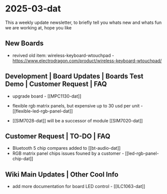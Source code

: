 
# 2025-03-dat

This a weekly update newsletter, to briefly tell you whats new and whats fun we are working at, hope you like

## New Boards

- revived old item: wireless-keyboard-wtouchpad - https://www.electrodragon.com/product/wireless-keyboard-wtouchpad/


## Development | Board Updates | Boards Test Demo | Customer Request | FAQ

- upgrade board - [[MPC1130-dat]]
- flexible rgb matrix panels, but expensive up to 30 usd per unit - [[flexible-led-rgb-panel-dat]]

- [[SIM7028-dat]] will be a successor of module [[SIM7020-dat]]

## Customer Request | TO-DO | FAQ

- Bluetooth 5 chip compares added to [[bt-audio-dat]]
- RGB matrix panel chips issues founed by a customer - [[led-rgb-panel-chip-dat]]

## Wiki Main Updates | Other Cool Info

- add more documentation for board LED control - [[ILC1063-dat]]
